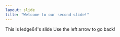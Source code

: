 ```yaml
---
layout: slide
title: "Welcome to our second slide!"
---
```

This is ledge64's slide
Use the left arrow to go back!
